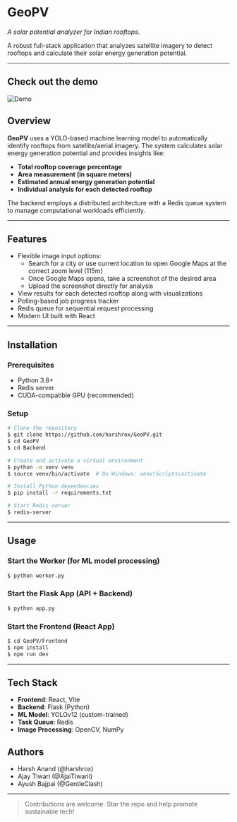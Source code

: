 # GeoPV
_A solar potential analyzer for Indian rooftops._

A robust full-stack application that analyzes satellite imagery to detect rooftops and calculate their solar energy generation potential.

---

## Check out the demo
![Demo](https://s6.gifyu.com/images/bMGk1.gif)


## Overview

**GeoPV** uses a YOLO-based machine learning model to automatically identify rooftops from satellite/aerial imagery. The system calculates solar energy generation potential and provides insights like:

- **Total rooftop coverage percentage**
- **Area measurement (in square meters)**
- **Estimated annual energy generation potential**
- **Individual analysis for each detected rooftop**

The backend employs a distributed architecture with a Redis queue system to manage computational workloads efficiently.

---

## Features

- Flexible image input options:
  - Search for a city or use current location to open Google Maps at the correct zoom level (115m)
  - Once Google Maps opens, take a screenshot of the desired area
  - Upload the screenshot directly for analysis
- View results for each detected rooftop along with visualizations
- Polling-based job progress tracker
- Redis queue for sequential request processing
- Modern UI built with React

---

## Installation

### Prerequisites

- Python 3.8+
- Redis server
- CUDA-compatible GPU (recommended)

### Setup

```bash
# Clone the repository
$ git clone https://github.com/harshrox/GeoPV.git
$ cd GeoPV
$ cd Backend

# Create and activate a virtual environment
$ python -m venv venv
$ source venv/bin/activate  # On Windows: venv\Scripts\activate

# Install Python dependencies
$ pip install -r requirements.txt

# Start Redis server
$ redis-server
```

---

## Usage

### Start the Worker (for ML model processing)

```bash
$ python worker.py
```

### Start the Flask App (API + Backend)

```bash
$ python app.py
```

### Start the Frontend (React App)

```bash
$ cd GeoPV/Frontend
$ npm install
$ npm run dev
```

---

## Tech Stack

- **Frontend**: React, Vite
- **Backend**: Flask (Python)
- **ML Model**: YOLOv12 (custom-trained)
- **Task Queue**: Redis
- **Image Processing**: OpenCV, NumPy

## Authors
- Harsh Anand (@harshrox)
- Ajay Tiwari (@AjaiTiwarii)
- Ayush Bajpai (@GentleClash) 

---

> Contributions are welcome. Star the repo and help promote sustainable tech! 

